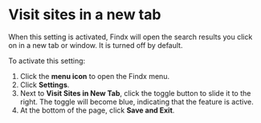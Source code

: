 # Visit sites in a new tab

When this setting is activated, Findx will open the search results you click on in a new tab or window. It is turned off by default. 


To activate this setting: 

1. Click the **menu icon** to open the Findx menu.
2. Click **Settings**.
3. Next to **Visit Sites in New Tab**, click the toggle button to slide it to the right. The toggle will become blue, indicating that the feature is active.
4. At the bottom of the page, click **Save and Exit**.
